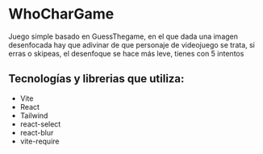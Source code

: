 # WhoCharGame

Juego simple basado en GuessThegame, en el que dada una imagen desenfocada hay que adivinar de que personaje de videojuego se trata, si erras o skipeas, el desenfoque se hace más leve, tienes con 5 intentos

## Tecnologías y librerias que utiliza:
- Vite
- React
- Tailwind
- react-select
- react-blur
- vite-require
